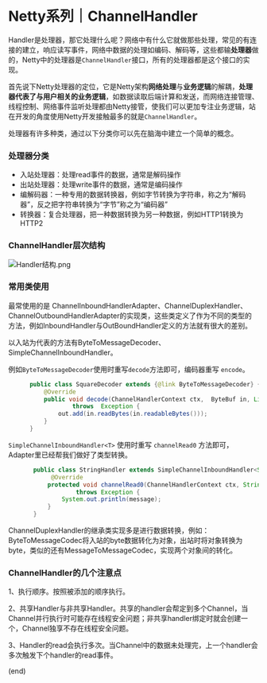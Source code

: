 
# Netty系列｜ChannelHandler

Handler是处理器，那它处理什么呢？网络中有什么它就做那些处理，常见的有连接的建立，响应读写事件，网络中数据的处理如编码、解码等，这些都输**处理器**做的，Netty中的处理器是`ChannelHandler`接口，所有的处理器都是这个接口的实现。

首先说下Netty处理器的定位，它是Netty架构**网络处理**与**业务逻辑**的解耦，**处理器代表了与用户相关的业务逻辑**，如数据读取后端计算和发送，而网络连接管理、线程控制、网络事件监听处理都由Netty接管，使我们可以更加专注业务逻辑，站在开发的角度使用Netty开发接触最多的就是`ChannelHandler`。

处理器有许多种类，通过以下分类你可以先在脑海中建立一个简单的概念。

### 处理器分类

- 入站处理器：处理read事件的数据，通常是解码操作
- 出站处理器：处理write事件的数据，通常是编码操作
- 编解码器：一种专用的数据转换器，例如字节转换为字符串，称之为“解码器”，反之把字符串转换为“字节”称之为“编码器”
- 转换器：复合处理器，把一种数据转换为另一种数据，例如HTTP1转换为HTTP2

### ChannelHandler层次结构

![Handler结构.png](https://oss.elltor.com/uploads/2021/Handler%E7%BB%93%E6%9E%84_1638366848504.png)

### 常用类使用

最常使用的是 ChannelInboundHandlerAdapter、ChannelDuplexHandler、ChannelOutboundHandlerAdapter的实现类，这些类定义了作为不同的类型的方法，例如InboundHandler与OutBoundHandler定义的方法就有很大的差别。

以入站为代表的方法有ByteToMessageDecoder、SimpleChannelInboundHandler。

例如`ByteToMessageDecoder`使用时重写`decode`方法即可，编码器重写 `encode`。

```java
      public class SquareDecoder extends {@link ByteToMessageDecoder} {
          @Override
          public void decode(ChannelHandlerContext ctx,  ByteBuf in, List<Object> out)
                  throws  Exception {
              out.add(in.readBytes(in.readableBytes()));
          }
      }
```

`SimpleChannelInboundHandler<T>` 使用时重写 `channelRead0` 方法即可，Adapter里已经帮我们做好了类型转换。

```java
       public class StringHandler extends SimpleChannelInboundHandler<String> {
            @Override
           protected void channelRead0(ChannelHandlerContext ctx, String message)
                   throws Exception {
               System.out.println(message);
           }
       }
```

ChannelDuplexHandler的继承类实现多是进行数据转换，例如：ByteToMessageCodec将入站的byte数据转化为对象，出站时将对象转换为byte，类似的还有MessageToMessageCodec，实现两个对象间的转化。

### ChannelHandler的几个注意点

1、执行顺序。按照被添加的顺序执行。

2、共享Handler与非共享Handler。共享的handler会帮定到多个Channel，当Channel并行执行时可能存在线程安全问题；非共享handler绑定时就会创建一个，Channel独享不存在线程安全问题。

3、Handler的read会执行多次。当Channel中的数据未处理完，上一个handler会多次触发下个handler的read事件。

(end)

